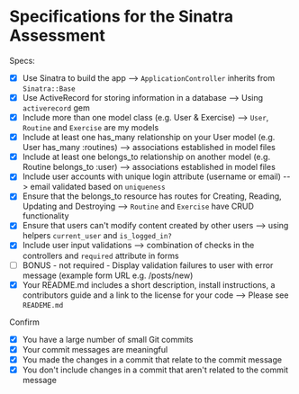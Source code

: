 # Specifications for the Sinatra Assessment

Specs:
- [x] Use Sinatra to build the app --> `ApplicationController` inherits from `Sinatra::Base`
- [x] Use ActiveRecord for storing information in a database --> Using `activerecord` gem
- [x] Include more than one model class (e.g. User & Exercise) --> `User`, `Routine` and `Exercise` are my models
- [x] Include at least one has_many relationship on your User model (e.g. User has_many :routines) --> associations established in model files
- [x] Include at least one belongs_to relationship on another model (e.g. Routine belongs_to :user) --> associations established in model files
- [x] Include user accounts with unique login attribute (username or email) --> email validated based on `uniqueness`
- [x] Ensure that the belongs_to resource has routes for Creating, Reading, Updating and Destroying --> `Routine` and `Exercise` have CRUD functionality
- [x] Ensure that users can't modify content created by other users --> using helpers `current_user` and `is_logged_in?`
- [x] Include user input validations --> combination of checks in the controllers and `required` attribute in forms
- [ ] BONUS - not required - Display validation failures to user with error message (example form URL e.g. /posts/new)
- [x] Your README.md includes a short description, install instructions, a contributors guide and a link to the license for your code --> Please see `READEME.md`

Confirm
- [x] You have a large number of small Git commits
- [x] Your commit messages are meaningful
- [x] You made the changes in a commit that relate to the commit message
- [x] You don't include changes in a commit that aren't related to the commit message
